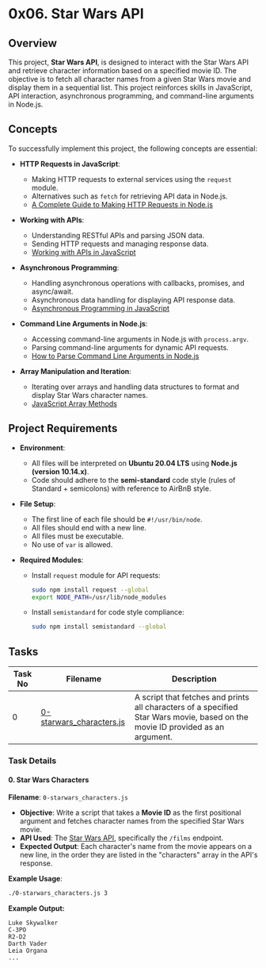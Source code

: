 # 0x06. Star Wars API

## Overview

This project, **Star Wars API**, is designed to interact with the Star Wars API and retrieve character information based on a specified movie ID. The objective is to fetch all character names from a given Star Wars movie and display them in a sequential list. This project reinforces skills in JavaScript, API interaction, asynchronous programming, and command-line arguments in Node.js.

## Concepts

To successfully implement this project, the following concepts are essential:

- **HTTP Requests in JavaScript**:
  - Making HTTP requests to external services using the `request` module.
  - Alternatives such as `fetch` for retrieving API data in Node.js.
  - [A Complete Guide to Making HTTP Requests in Node.js](https://www.memberstack.com/blog/node-http-request)

- **Working with APIs**:
  - Understanding RESTful APIs and parsing JSON data.
  - Sending HTTP requests and managing response data.
  - [Working with APIs in JavaScript](https://developer.mozilla.org/en-US/docs/Learn/JavaScript/Client-side_web_APIs/Introduction)

- **Asynchronous Programming**:
  - Handling asynchronous operations with callbacks, promises, and async/await.
  - Asynchronous data handling for displaying API response data.
  - [Asynchronous Programming in JavaScript](https://developer.mozilla.org/en-US/docs/Learn/JavaScript/Asynchronous)

- **Command Line Arguments in Node.js**:
  - Accessing command-line arguments in Node.js with `process.argv`.
  - Parsing command-line arguments for dynamic API requests.
  - [How to Parse Command Line Arguments in Node.js](https://tecadmin.net/how-to-parse-command-line-arguments-in-nodejs/)

- **Array Manipulation and Iteration**:
  - Iterating over arrays and handling data structures to format and display Star Wars character names.
  - [JavaScript Array Methods](https://developer.mozilla.org/en-US/docs/Web/JavaScript/Reference/Global_Objects/Array)

## Project Requirements

- **Environment**:
  - All files will be interpreted on **Ubuntu 20.04 LTS** using **Node.js (version 10.14.x)**.
  - Code should adhere to the **semi-standard** code style (rules of Standard + semicolons) with reference to AirBnB style.

- **File Setup**:
  - The first line of each file should be `#!/usr/bin/node`.
  - All files should end with a new line.
  - All files must be executable.
  - No use of `var` is allowed.

- **Required Modules**:
  - Install `request` module for API requests:
    ```bash
    sudo npm install request --global
    export NODE_PATH=/usr/lib/node_modules
    ```
  - Install `semistandard` for code style compliance:
    ```bash
    sudo npm install semistandard --global
    ```

## Tasks

| Task No | Filename                      | Description                                                                                                   |
|---------|--------------------------------|---------------------------------------------------------------------------------------------------------------|
| 0       | [0-starwars_characters.js](./0-starwars_characters.js) | A script that fetches and prints all characters of a specified Star Wars movie, based on the movie ID provided as an argument. |

### Task Details

#### 0. Star Wars Characters

**Filename**: `0-starwars_characters.js`

- **Objective**: Write a script that takes a **Movie ID** as the first positional argument and fetches character names from the specified Star Wars movie.
- **API Used**: The [Star Wars API](https://swapi.dev/documentation), specifically the `/films` endpoint.
- **Expected Output**: Each character's name from the movie appears on a new line, in the order they are listed in the "characters" array in the API's response.

**Example Usage**:
```bash
./0-starwars_characters.js 3
```

**Example Output:**
```
Luke Skywalker
C-3PO
R2-D2
Darth Vader
Leia Organa
...
```
